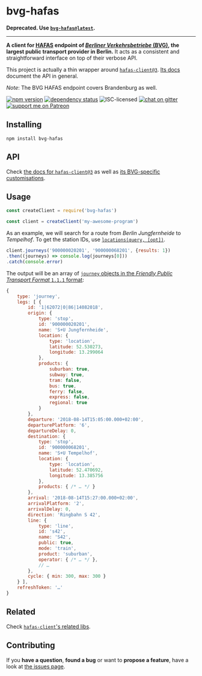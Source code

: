 # bvg-hafas

**Deprecated. Use [`bvg-hafas@latest`](https://github.com/derhuerst/bvg-hafas).**

---

**A client for [HAFAS](https://de.wikipedia.org/wiki/HAFAS) endpoint of [*Berliner Verkehrsbetriebe* (BVG)](https://en.wikipedia.org/wiki/Berliner_Verkehrsbetriebe), the largest public transport provider in Berlin.** It acts as a consistent and straightforward interface on top of their verbose API.

This project is actually a thin wrapper around [`hafas-client@3`](https://github.com/public-transport/hafas-client/tree/3). [Its docs](https://github.com/public-transport/hafas-client/tree/3/docs) document the API in general.

*Note*: The BVG HAFAS endpoint covers Brandenburg as well.

[![npm version](https://img.shields.io/npm/v/bvg-hafas.svg)](https://www.npmjs.com/package/bvg-hafas)
[![dependency status](https://img.shields.io/david/derhuerst/bvg-hafas.svg)](https://david-dm.org/derhuerst/bvg-hafas)
![ISC-licensed](https://img.shields.io/github/license/derhuerst/bvg-hafas.svg)
[![chat on gitter](https://badges.gitter.im/derhuerst.svg)](https://gitter.im/derhuerst)
[![support me on Patreon](https://img.shields.io/badge/support%20me-on%20patreon-fa7664.svg)](https://patreon.com/derhuerst)


## Installing

```shell
npm install bvg-hafas
```


## API

Check [the docs for `hafas-client@3`](https://github.com/public-transport/hafas-client/tree/3/docs) as well as [its BVG-specific customisations](https://github.com/public-transport/hafas-client/tree/3/p/bvg).


## Usage

```javascript
const createClient = require('bvg-hafas')

const client = createClient('my-awesome-program')
```

As an example, we will search for a route from *Berlin Jungfernheide* to *Tempelhof*. To get the station IDs, use [`locations(query, [opt])`](https://github.com/public-transport/hafas-client/blob/3/docs/locations.md).

```javascript
client.journeys('900000020201', '900000068201', {results: 1})
.then((journeys) => console.log(journeys[0]))
.catch(console.error)
```

The output will be an array of [`journey` objects in the *Friendly Public Transport Format* `1.1.1` format](https://github.com/public-transport/friendly-public-transport-format/tree/1.1.1/spec#journey):

```javascript
{
	type: 'journey',
	legs: [ {
		id: '1|62072|0|86|14082018',
		origin: {
			type: 'stop',
			id: '900000020201',
			name: 'S+U Jungfernheide',
			location: {
				type: 'location',
				latitude: 52.530273,
				longitude: 13.299064
			},
			products: {
				suburban: true,
				subway: true,
				tram: false,
				bus: true,
				ferry: false,
				express: false,
				regional: true
			}
		},
		departure: '2018-08-14T15:05:00.000+02:00',
		departurePlatform: '6',
		departureDelay: 0,
		destination: {
			type: 'stop',
			id: '900000068201',
			name: 'S+U Tempelhof',
			location: {
				type: 'location',
				latitude: 52.470692,
				longitude: 13.385756
			},
			products: { /* … */ }
		},
		arrival: '2018-08-14T15:27:00.000+02:00',
		arrivalPlatform: '2',
		arrivalDelay: 0,
		direction: 'Ringbahn S 42',
		line: {
			type: 'line',
			id: 's42',
			name: 'S42',
			public: true,
			mode: 'train',
			product: 'suburban',
			operator: { /* … */ },
			// …
		},
		cycle: { min: 300, max: 300 }
	} ],
	refreshToken: '…'
}
```


## Related

Check [`hafas-client`'s related libs](https://github.com/public-transport/hafas-client/blob/master/readme.md#related).


## Contributing

If you **have a question**, **found a bug** or want to **propose a feature**, have a look at [the issues page](https://github.com/derhuerst/bvg-hafas/issues).

